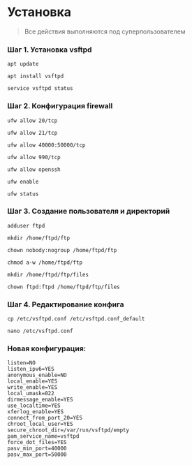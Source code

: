 # Установка

> Все действия выполняются под суперпользователем

### Шаг 1. Установка vsftpd

```apt update```

```apt install vsftpd```

```service vsftpd status```

### Шаг 2. Конфигурация firewall

```ufw allow 20/tcp```

```ufw allow 21/tcp```

```ufw allow 40000:50000/tcp```

```ufw allow 990/tcp```

```ufw allow openssh```

```ufw enable```

```ufw status```

### Шаг 3. Создание пользователя и директорий

```adduser ftpd```

```mkdir /home/ftpd/ftp```

```chown nobody:nogroup /home/ftpd/ftp```

```chmod a-w /home/ftpd/ftp```

```mkdir /home/ftpd/ftp/files```

```chown ftpd:ftpd /home/ftpd/ftp/files```

### Шаг 4. Редактирование конфига

```cp /etc/vsftpd.conf /etc/vsftpd.conf_default```

```nano /etc/vsftpd.conf```

### Новая конфигурация:

```
listen=NO
listen_ipv6=YES
anonymous_enable=NO
local_enable=YES
write_enable=YES
local_umask=022
dirmessage_enable=YES
use_localtime=YES
xferlog_enable=YES
connect_from_port_20=YES
chroot_local_user=YES
secure_chroot_dir=/var/run/vsftpd/empty
pam_service_name=vsftpd
force_dot_files=YES
pasv_min_port=40000
pasv_max_port=50000
```
